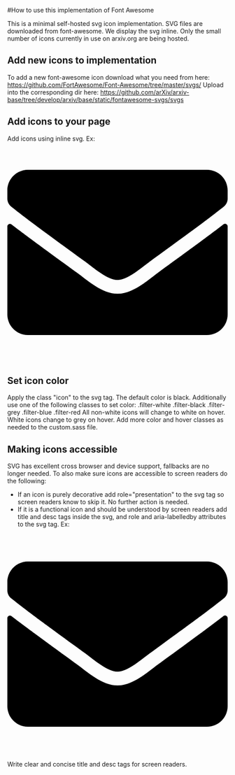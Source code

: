 #How to use this implementation of Font Awesome

This is a minimal self-hosted svg icon implementation. SVG files are downloaded from font-awesome.
We display the svg inline.
Only the small number of icons currently in use on arxiv.org are being hosted.

## Add new icons to implementation
To add a new font-awesome icon download what you need from here:
https://github.com/FortAwesome/Font-Awesome/tree/master/svgs/
Upload into the corresponding dir here:
https://github.com/arXiv/arxiv-base/tree/develop/arxiv/base/static/fontawesome-svgs/svgs

## Add icons to your page
Add icons using inline svg. Ex:
<svg xmlns="http://www.w3.org/2000/svg" viewBox="0 0 512 512" class="icon filter-white"><path d="M502.3 190.8c3.9-3.1 9.7-.2 9.7 4.7V400c0 26.5-21.5 48-48 48H48c-26.5 0-48-21.5-48-48V195.6c0-5 5.7-7.8 9.7-4.7 22.4 17.4 52.1 39.5 154.1 113.6 21.1 15.4 56.7 47.8 92.2 47.6 35.7.3 72-32.8 92.3-47.6 102-74.1 131.6-96.3 154-113.7zM256 320c23.2.4 56.6-29.2 73.4-41.4 132.7-96.3 142.8-104.7 173.4-128.7 5.8-4.5 9.2-11.5 9.2-18.9v-19c0-26.5-21.5-48-48-48H48C21.5 64 0 85.5 0 112v19c0 7.4 3.4 14.3 9.2 18.9 30.6 23.9 40.7 32.4 173.4 128.7 16.8 12.2 50.2 41.8 73.4 41.4z"/></svg>

## Set icon color
Apply the class "icon" to the svg tag. The default color is black. Additionally use one of the following classes to set color:
.filter-white
.filter-black
.filter-grey
.filter-blue
.filter-red
All non-white icons will change to white on hover. White icons change to grey on hover. Add more color and hover classes as needed to the custom.sass file.

## Making icons accessible
SVG has excellent cross browser and device support, fallbacks are no longer needed. To also make sure icons are accessible to screen readers do the following:

- If an icon is purely decorative add role="presentation" to the svg tag so screen readers know to skip it. No further action is needed.
- If it is a functional icon and should be understood by screen readers add title and desc tags inside the svg, and role and aria-labelledby attributes to the svg tag. Ex:

<svg xmlns="http://www.w3.org/2000/svg" viewBox="0 0 512 512" class="icon filter-white" role="img" aria-labelledby="icon-title-contact icon-desc-contact"><title id="icon-title-contact">contact arXiv</title><desc id="icon-desc-contact">Click here to contact arXiv</desc><path d="M502.3 190.8c3.9-3.1 9.7-.2 9.7 4.7V400c0 26.5-21.5 48-48 48H48c-26.5 0-48-21.5-48-48V195.6c0-5 5.7-7.8 9.7-4.7 22.4 17.4 52.1 39.5 154.1 113.6 21.1 15.4 56.7 47.8 92.2 47.6 35.7.3 72-32.8 92.3-47.6 102-74.1 131.6-96.3 154-113.7zM256 320c23.2.4 56.6-29.2 73.4-41.4 132.7-96.3 142.8-104.7 173.4-128.7 5.8-4.5 9.2-11.5 9.2-18.9v-19c0-26.5-21.5-48-48-48H48C21.5 64 0 85.5 0 112v19c0 7.4 3.4 14.3 9.2 18.9 30.6 23.9 40.7 32.4 173.4 128.7 16.8 12.2 50.2 41.8 73.4 41.4z"/></svg>

Write clear and concise title and desc tags for screen readers.
